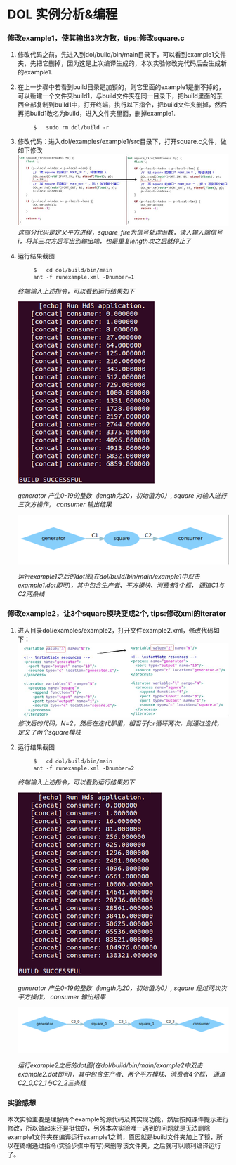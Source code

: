 # DOL 实例分析&编程

###  修改example1，使其输出3次方数，tips:修改square.c

1. 修改代码之前，先进入到dol/build/bin/main目录下，可以看到example1文件夹，先把它删掉，因为这是上次编译生成的，本次实验修改完代码后会生成新的example1.

2. 在上一步骤中若看到build目录是加锁的，则它里面的example1是删不掉的，可以新建一个文件夹build1，与build文件夹在同一目录下，把build里面的东西全部复制到build1中，打开终端，执行以下指令，把build文件夹删掉，然后再把build1改名为build，进入文件夹里面，删掉example1.

			$   sudo rm dol/build -r
3. 修改代码：进入dol/examples/example1/src目录下，打开square.c文件，做如下修改
	![](example1.jpg) 
	*这部分代码是定义平方进程，square_fire为信号处理函数，读入输入端信号i，将其三次方后写出到输出端，也是重复length次之后就停止了*

4. 运行结果截图
	
			$   cd dol/build/bin/main
			ant -f runexample.xml -Dnumber=1
	*终端输入上述指令，可以看到运行结果如下*
	
	![](lab3_1.png) 

	*generator 产生0-19的整数（length为20，初始值为0）,  square 对输入进行三次方操作，  consumer 输出结果*
	
	![](lab3_2.png)

	*运行example1之后的dot图(在dol/build/bin/main/example1中双击example1.dot即可)，其中包含生产者、平方模块、消费者3个框， 通道C1与C2两条线*


###  修改example2，让3个square模块变成2个, tips:修改xml的iterator

1. 进入目录dol/examples/example2，打开文件example2.xml，修改代码如下：
	![](example2.jpg) 
	*修改后的代码，N=2，然后在迭代那里，相当于for循环两次，则通过迭代，定义了两个square模块*

2. 运行结果截图
	
			$   cd dol/build/bin/main
			ant -f runexample.xml -Dnumber=2
	*终端输入上述指令，可以看到运行结果如下*
	
	![](lab3_3.png) 

	*generator 产生0-19的整数（length为20，初始值为0）,  square 经过两次次平方操作，  consumer 输出结果*
	
	![](lab3_4.png)

	*运行example2之后的dot图(在dol/build/bin/main/example2中双击example2.dot即可)，其中包含生产者、两个平方模块、消费者4个框， 通道C2_0,C2_1与C2_2三条线*

###  实验感想

本次实验主要是理解两个example的源代码及其实现功能，然后按照课件提示进行修改，所以做起来还是挺快的，另外本次实验唯一遇到的问题就是无法删除example1文件夹在编译运行example1之前，原因就是build文件夹加上了锁，所以在终端通过指令(实验步骤中有写)来删除该文件夹，之后就可以顺利编译运行了。

